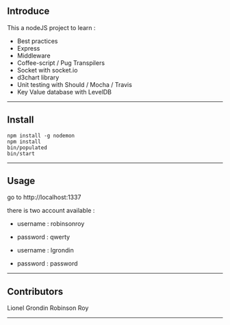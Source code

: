 ## Introduce
This a nodeJS project to learn :
  - Best practices
  - Express
  - Middleware
  - Coffee-script / Pug Transpilers
  - Socket with socket.io
  - d3chart library
  - Unit testing with Should / Mocha / Travis
  - Key Value database with LevelDB

---
## Install
```
npm install -g nodemon
npm install
bin/populated
bin/start
```

---
## Usage

go to http://localhost:1337

there is two account available :

  - username : robinsonroy
  - password : qwerty


  - username : lgrondin
  - password : password

---
## Contributors

Lionel Grondin
Robinson Roy

***
